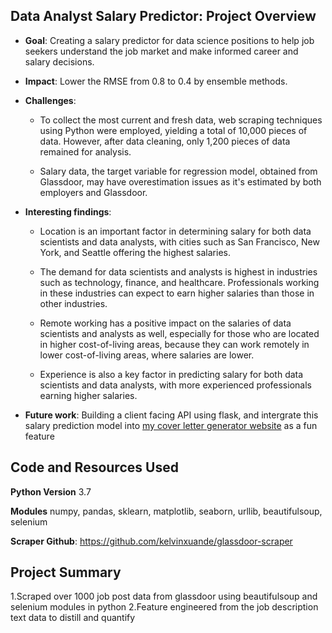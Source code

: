 ## Data Analyst Salary Predictor: Project Overview
* **Goal**: Creating a salary predictor for data science positions to help job seekers understand the job market and make informed career and salary decisions.

* **Impact**: Lower the RMSE from 0.8 to 0.4 by ensemble methods.

* **Challenges**:
  * To collect the most current and fresh data, web scraping techniques using Python were employed, yielding a total of 10,000 pieces of data. However, after data cleaning, only 1,200 pieces of data remained for analysis.
  
  * Salary data, the target variable for regression model, obtained from Glassdoor, may have overestimation issues as it's estimated by both employers and Glassdoor.

* **Interesting findings**:

  * Location is an important factor in determining salary for both data scientists and data analysts, with cities such as San Francisco, New York, and Seattle offering the highest salaries.
  
  * The demand for data scientists and analysts is highest in industries such as technology, finance, and healthcare. Professionals working in these industries can expect to earn higher salaries than those in other industries.
  
  * Remote working has a positive impact on the salaries of data scientists and analysts as well, especially for those who are located in higher cost-of-living areas, because they can work remotely in lower cost-of-living areas, where salaries are lower.

  * Experience is also a key factor in predicting salary for both data scientists and data analysts, with more experienced professionals earning higher salaries.

* **Future work**: Building a client facing API using flask, and intergrate this salary prediction model into [my cover letter generator website](https://yunlouteng-cover-letter-hero.streamlit.app) as a fun feature

## Code and Resources Used
**Python Version** 3.7

**Modules** numpy, pandas, sklearn, matplotlib, seaborn, urllib, beautifulsoup, selenium

**Scraper Github**: https://github.com/kelvinxuande/glassdoor-scraper

## Project Summary

1.Scraped over 1000 job post data from glassdoor using beautifulsoup and selenium modules in python
2.Feature engineered from the job description text data to distill and quantify 

